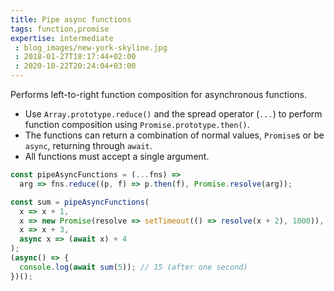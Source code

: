 ```yaml
---
title: Pipe async functions
tags: function,promise
expertise: intermediate
 : blog_images/new-york-skyline.jpg
 : 2018-01-27T18:17:44+02:00
 : 2020-10-22T20:24:04+03:00
---
```


Performs left-to-right function composition for asynchronous functions.

- Use `Array.prototype.reduce()` and the spread operator (`...`) to perform function composition using `Promise.prototype.then()`.
- The functions can return a combination of normal values, `Promise`s or be `async`, returning through `await`.
- All functions must accept a single argument.

```js
const pipeAsyncFunctions = (...fns) =>
  arg => fns.reduce((p, f) => p.then(f), Promise.resolve(arg));
```

```js
const sum = pipeAsyncFunctions(
  x => x + 1,
  x => new Promise(resolve => setTimeout(() => resolve(x + 2), 1000)),
  x => x + 3,
  async x => (await x) + 4
);
(async() => {
  console.log(await sum(5)); // 15 (after one second)
})();
```
